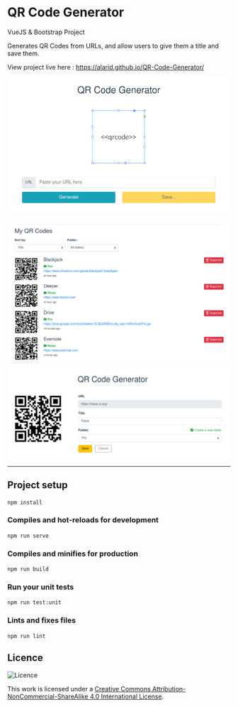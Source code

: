 # QR Code Generator

VueJS & Bootstrap Project

Generates QR Codes from URLs, and allow users to give them a title and save them.

View project live here : https://alarid.github.io/QR-Code-Generator/

![home page screenshot](./src/assets/screenshots/generator.png)

![qr codes list](./src/assets/screenshots/list.png)

![qr code saver](./src/assets/screenshots/saver.png)


<hr>

## Project setup
```
npm install
```

### Compiles and hot-reloads for development
```
npm run serve
```

### Compiles and minifies for production
```
npm run build
```

### Run your unit tests
```
npm run test:unit
```

### Lints and fixes files
```
npm run lint
```

## Licence
![Licence](https://licensebuttons.net/l/by-nc-sa/4.0/88x31.png)

This work is licensed under a [Creative Commons Attribution-NonCommercial-ShareAlike 4.0 International License](https://creativecommons.org/licenses/by-nc-sa/4.0/).
